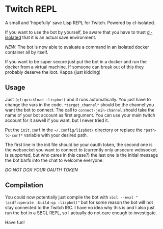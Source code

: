# Twitch REPL
A small and 'hopefully' save Lisp REPL for Twitch. Powered by cl-isolated.

If you want to use the bot by yourself, be aware that you have to trust [cl-isolated](https://github.com/kanru/cl-isolated) that it is an actual save environment. 

*NEW*: The bot is now able to evaluate a command in an isolated docker container all by itself.

If you want to be super secure just put the bot in a docker and run the docker from a virtual machine. If someone can break out of this they probably deserve the loot. Kappa (just kidding)

## Usage

Just `(ql:quickload :lispbot)` and it runs automatically. You just have to change the vars in the code. `*target_channel*` should be the channel you want the bot to connect. The call to `connect-join-channel` should take the name of your bot account as first argument. You can use your main twitch account for it aswell if you want, but I never tried it.

Put the `init.conf` in the `~/.config/lispbot/` directory or replace the `*path-to-conf*` variable with your desired path.

The first line in the init file should be your oauth token, the second one is the websocket you want to connect to (currently only unsecure websocket is supported, but who cares in this case?) the last one is the initial message the bot barfs into the chat to welcome everyone.

*DO NOT DOX YOUR OAUTH TOKEN*

## Compilation

You could now potentially just compile the bot with `sbcl --eval "(asdf:operate :build-op :lispbot)"` but for some reason the bot will not stay connected to the Twitch IRC. I have no idea why this is and I also just run the bot in a SBCL REPL, so I actually do not care enough to investigate.

Have fun!


